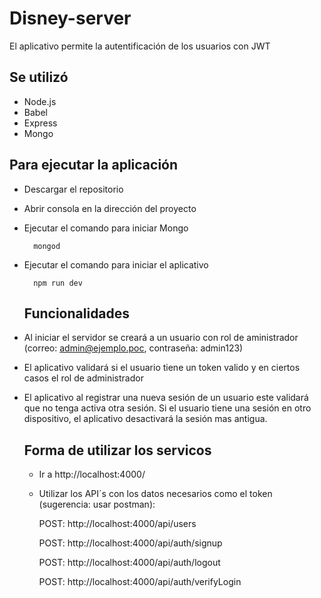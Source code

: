 # Disney-server

El aplicativo permite la autentificación de los usuarios con JWT

## Se utilizó
- Node.js
- Babel
- Express
- Mongo


## Para ejecutar la aplicación

- Descargar el repositorio
- Abrir consola en la dirección del proyecto
- Ejecutar el comando para iniciar Mongo
  ```javascipt
    mongod
  ```
  
- Ejecutar el comando para iniciar el aplicativo
  ```javascipt
    npm run dev  
  ```
  ## Funcionalidades
- Al iniciar el servidor se creará a un usuario con rol de aministrador (correo: admin@ejemplo.poc, contraseña: admin123)
- El aplicativo validará si el usuario tiene un token valido y en ciertos casos el rol de administrador
- El aplicativo al registrar una nueva sesión de un usuario este validará que no tenga activa otra sesión. Si el usuario tiene una sesión en otro dispositivo, el aplicativo desactivará la sesión mas antigua.
  
  ## Forma de utilizar los servicos
  - Ir a http://localhost:4000/
  - Utilizar los API´s con los datos necesarios como el token (sugerencia: usar postman): 
  
    POST: http://localhost:4000/api/users
    
    POST: http://localhost:4000/api/auth/signup
    
    POST: http://localhost:4000/api/auth/logout
    
    POST: http://localhost:4000/api/auth/verifyLogin
    

